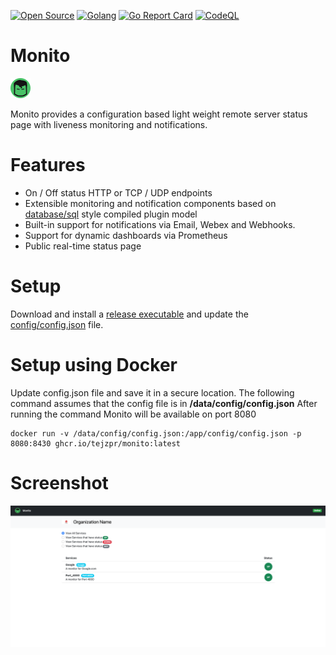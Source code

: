 [![Open Source](https://img.shields.io/badge/Open%20Source-%20-green?logo=open-source-initiative&logoColor=white&color=blue&labelColor=blue)](https://en.wikipedia.org/wiki/Open_source)
[![Golang](https://img.shields.io/badge/-Go%20Lang-blue?logo=go&logoColor=white)](https://golang.org)
[![Go Report Card](https://goreportcard.com/badge/github.com/tejzpr/monito)](https://goreportcard.com/report/github.com/tejzpr/monito)
[![CodeQL](https://github.com/tejzpr/monito/actions/workflows/codeql-analysis.yml/badge.svg?branch=main)](https://github.com/tejzpr/monito/actions/workflows/codeql-analysis.yml)

# Monito
![Monito](https://github.com/tejzpr/monito/blob/main/public/static/favicon/favicon-32x32.png?raw=true)

Monito provides a configuration based light weight remote server status page with liveness monitoring and notifications. 

# Features
* On / Off status HTTP or TCP / UDP endpoints
* Extensible monitoring and notification components based on [database/sql](https://eli.thegreenplace.net/2019/design-patterns-in-gos-databasesql-package/) style compiled plugin model
* Built-in support for notifications via Email, Webex and Webhooks.
* Support for dynamic dashboards via Prometheus
* Public real-time status page

# Setup
Download and install a [release executable](https://github.com/tejzpr/monito/releases) and update the [config/config.json](https://github.com/tejzpr/monito/tree/main/config) file.

# Setup using Docker
Update config.json file and save it in a secure location. The following command assumes that the config file is in **/data/config/config.json** After running the command Monito will be available on port 8080
```docker
docker run -v /data/config/config.json:/app/config/config.json -p 8080:8430 ghcr.io/tejzpr/monito:latest
```



# Screenshot
![Screenshot](https://github.com/tejzpr/monito/blob/main/screenshots/sshot-1.png?raw=true)
